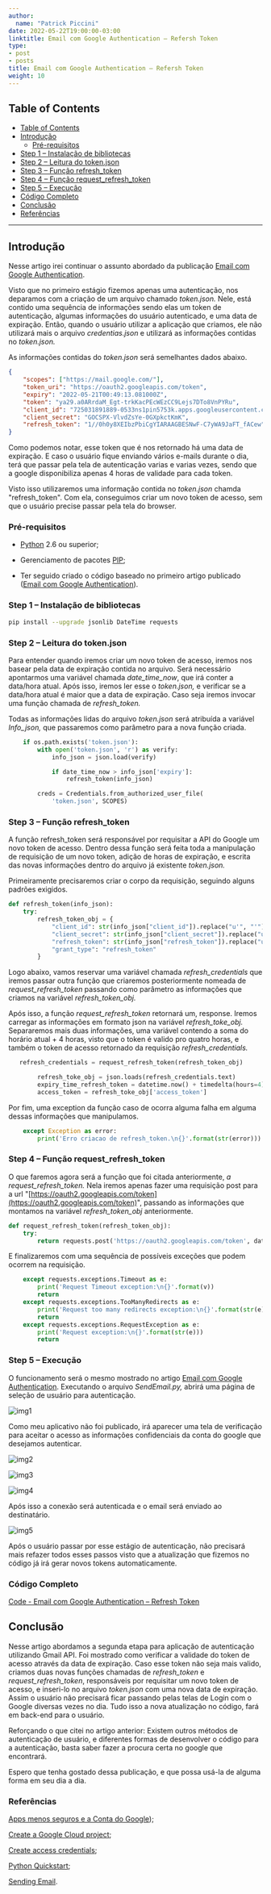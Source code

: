 ```yaml
---
author:
  name: "Patrick Piccini"
date: 2022-05-22T19:00:00-03:00
linktitle: Email com Google Authentication – Refersh Token
type:
- post
- posts
title: Email com Google Authentication – Refersh Token
weight: 10
---
```


## Table of Contents
- [Table of Contents](#table-of-contents)
- [Introdução](#introdu%C3%A7%C3%A3o)
    - [Pré-requisitos](#pr%C3%A9-requisitos)
- [Step 1 – Instalação de bibliotecas](#step-1--instala%C3%A7%C3%A3o-de-bibliotecas)
- [Step 2 – Leitura do token.json](#step-2--leitura-do-tokenjson)
- [Step 3 – Função refresh\_token](#step-3--fun%C3%A7%C3%A3o-refresh%5C_token)
- [Step 4 – Função request\_refresh\_token](#step-4--fun%C3%A7%C3%A3o-request%5C_refresh%5C_token)
- [Step 5 – Execução](#step-5--execu%C3%A7%C3%A3o)
- [Código Completo](#c%C3%B3digo-completo)
- [Conclusão](#conclus%C3%A3o)
- [Referências](#refer%C3%AAncias)
---

## Introdução 

Nesse artigo irei continuar o assunto abordado da publicação [Email com Google Authentication](https://patrickpiccini.github.io/posts/google-auth/).

Visto que no primeiro estágio fizemos apenas uma autenticação, nos deparamos com a criação de um arquivo chamado _token.json._ Nele, está contido uma sequência de informações sendo elas um token de autenticação, algumas informações do usuário autenticado, e uma data de expiração. Então, quando o usuário utilizar a aplicação que criamos, ele não utilizará mais o arquivo _credentias.json_ e utilizará as informações contidas no _token.json._

As informações contidas do _token.json_ será semelhantes dados abaixo.

~~~json
{
    "scopes": ["https://mail.google.com/"],
    "token_uri": "https://oauth2.googleapis.com/token",
    "expiry": "2022-05-21T00:49:13.081000Z",
    "token": "ya29.a0ARrdaM_Egt-trkKacPEcWEzCC9Lejs7DTo8VnPYRu",
    "client_id": "725031891889-0533ns1pin5753k.apps.googleusercontent.com",
    "client_secret": "GOCSPX-VlvdZsYe-0GXpkctKmK",
    "refresh_token": "1//0h0y8XEIbzPbiCgYIARAAGBESNwF-C7yWA9JaFT_fACew"
}
~~~

Como podemos notar, esse token que é nos retornado há uma data de expiração. E caso o usuário fique enviando vários e-mails durante o dia, terá que passar pela tela de autenticação varias e varias vezes, sendo que a google disponibiliza apenas 4 horas de validade para cada token.

Visto isso utilizaremos uma informação contida no _token.json_ chamda &quot;refresh\_token&quot;. Com ela, conseguimos criar um novo token de acesso, sem que o usuário precise passar pela tela do browser.

### Pré-requisitos

- [Python](https://www.python.org/downloads/) 2.6 ou superior;

- Gerenciamento de pacotes [PIP](https://pypi.org/project/pip/);

- Ter seguido criado o código baseado no primeiro artigo publicado ([Email com Google Authentication](https://patrickpiccini.github.io/posts/google-auth/)).

### Step 1 – Instalação de bibliotecas

~~~ bash
pip install --upgrade jsonlib DateTime requests
~~~

### Step 2 – Leitura do token.json

Para entender quando iremos criar um novo token de acesso, iremos nos basear pela data de expiração contida no arquivo. Será necessário apontarmos uma variável chamada _date\_time\_now_, que irá conter a data/hora atual. Após isso, iremos ler esse o _token.json,_ e verificar se a data/hora atual é maior que a data de expiração. Caso seja iremos invocar uma função chamada de _refresh\_token._

Todas as informações lidas do arquivo _token.json_ será atribuída a variável _Info\_json,_ que passaremos como parâmetro para a nova função criada.

~~~python
    if os.path.exists('token.json'):
        with open('token.json', 'r') as verify:
            info_json = json.load(verify)

            if date_time_now > info_json['expiry']:
                refresh_token(info_json)

        creds = Credentials.from_authorized_user_file(
            'token.json', SCOPES)
~~~

### Step 3 – Função refresh\_token

A função refresh\_token será responsável por requisitar a API do Google um novo token de acesso. Dentro dessa função será feita toda a manipulação de requisição de um novo token, adição de horas de expiração, e escrita das novas informações dentro do arquivo já existente _token.json._

Primeiramente precisaremos criar o corpo da requisição, seguindo alguns padrões exigidos.

~~~python
def refresh_token(info_json):
    try:
        refresh_token_obj = {
            "client_id": str(info_json["client_id"]).replace("u'", "'"),
            "client_secret": str(info_json["client_secret"]).replace("u'", "'"),
            "refresh_token": str(info_json["refresh_token"]).replace("u'", "'"), 
            "grant_type": "refresh_token"
        }
~~~

Logo abaixo, vamos reservar uma variável chamada _refresh\_credentials_ que iremos passar outra função que criaremos posteriormente nomeada de _request\_refresh\_token_ passando como parâmetro as informações que criamos na variável _refresh\_token\_obj._

Após isso, a função _request\_refresh\_token_ retornará um, response. Iremos carregar as informações em formato json na variável _refresh\_toke\_obj._ Separaremos mais duas informações, uma variável contendo a soma do horário atual + 4 horas, visto que o token é valido pro quatro horas, e também o token de acesso retornado da requisição _refresh\_credentials._

~~~ python
   refresh_credentials = request_refresh_token(refresh_token_obj)

        refresh_toke_obj = json.loads(refresh_credentials.text)
        expiry_time_refresh_token = datetime.now() + timedelta(hours=4)
        access_token = refresh_toke_obj['access_token']
~~~

Por fim, uma exception da função caso de ocorra alguma falha em alguma dessas informações que manipulamos.

~~~ python
    except Exception as error:
        print('Erro criacao de refresh_token.\n{}'.format(str(error)))
~~~

### Step 4 – Função request\_refresh\_token

O que faremos agora será a função que foi citada anteriormente, _a request\_refresh\_token._ Nela iremos apenas fazer uma requisição post para a url &quot;[https://oauth2.googleapis.com/token](https://oauth2.googleapis.com/token)&quot;, passando as informações que montamos na variável _refresh\_token\_obj_ anteriormente.

~~~python
def request_refresh_token(refresh_token_obj):
    try:
        return requests.post('https://oauth2.googleapis.com/token', data=refresh_token_obj)
~~~

E finalizaremos com uma sequência de possíveis exceções que podem ocorrem na requisição.

~~~python
    except requests.exceptions.Timeout as e:
        print('Request Timeout exception:\n{}'.format(v))
        return
    except requests.exceptions.TooManyRedirects as e:
        print('Request too many redirects exception:\n{}'.format(str(e)))
        return
    except requests.exceptions.RequestException as e:
        print('Request exception:\n{}'.format(str(e)))
        return
~~~

### Step 5 – Execução

O funcionamento será o mesmo mostrado no artigo [Email com Google Authentication](https://patrickpiccini.github.io/posts/google-auth/).
Executando o arquivo _SendEmail.py,_ abrirá uma página de seleção de usuário para autenticação.

![img1](/images/google-auth/img1.png)

Como meu aplicativo não foi publicado, irá aparecer uma tela de verificação para aceitar o acesso as informações confidenciais da conta do google que desejamos autenticar.

![img2](/images/google-auth/img2.png)

![img3](/images/google-auth/img3.png)

![img4](/images/google-auth/img4.png)

Após isso a conexão será autenticada e o email será enviado ao destinatário.

![img5](/images/google-auth/img5.png)

Após o usuário passar por esse estágio de autenticação, não precisará mais refazer todos esses passos visto que a atualização que fizemos no código já irá gerar novos tokens automaticamente.

### Código Completo

[Code - Email com Google Authentication – Refresh Token](https://github.com/patrickpiccini/email-google-auth-2)

## Conclusão

Nesse artigo abordamos a segunda etapa para aplicação de autenticação utilizando Gmail API. Foi mostrado como verificar a validade do token de acesso através da data de expiração. Caso esse token não seja mais valido, criamos duas novas funções chamadas de _refresh\_token_ e _request\_refresh\_token_, responsáveis por requisitar um novo token de acesso, e inseri-lo no arquivo _token.json_ com uma nova data de expiração. Assim o usuário não precisará ficar passando pelas telas de Login com o Google diversas vezes no dia. Tudo isso a nova atualização no código, fará em back-end para o usuário.

Reforçando o que citei no artigo anterior: Existem outros métodos de autenticação de usuário, e diferentes formas de desenvolver o código para a autenticação, basta saber fazer a procura certa no google que encontrará.

Espero que tenha gostado dessa publicação, e que possa usá-la de alguma forma em seu dia a dia.

### Referências

[Apps menos seguros e a Conta do Google](https://support.google.com/accounts/answer/6010255?p=less-secure-apps&amp;hl=pt-BR&amp;visit_id=637824317526826001-2187211079&amp;rd=1));

[Create a Google Cloud project](https://developers.google.com/workspace/guides/create-project);

[Create access credentials](https://developers.google.com/workspace/guides/create-credentials);

[Python Quickstart](https://developers.google.com/gmail/api/quickstart/python);

[Sending Email](https://developers.google.com/gmail/api/guides/sending).